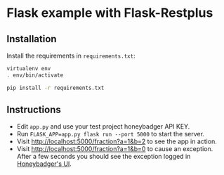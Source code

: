 # Flask example with Flask-Restplus

## Installation

Install the requirements in `requirements.txt`:

```bash
virtualenv env
. env/bin/activate

pip install -r requirements.txt
```

## Instructions

- Edit `app.py` and use your test project honeybadger API KEY.
- Run `FLASK_APP=app.py flask run --port 5000` to start the server.
- Visit [http://localhost:5000/fraction?a=1&b=2](http://localhost:5000/fraction?a=1&b=2) to see the app in action.
- Visit [http://localhost:5000/fraction?a=1&b=0](http://localhost:5000/fraction?a=1&b=0) to cause an exception. After a few seconds you should see the exception logged in [Honeybadger's UI](https://app.honeybadger.io). 